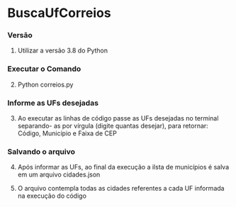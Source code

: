 # BuscaUfCorreios
 
 ### Versão
 1. Utilizar a versão 3.8 do Python

 ### Executar o Comando
 2. Python correios.py

### Informe as UFs desejadas
 3. Ao executar as linhas de código passe as UFs desejadas no terminal separando- as por vírgula (digite quantas desejar), para retornar: Código, Município e Faixa de CEP

### Salvando o arquivo
 4. Após informar as UFs, ao final da execução a ilsta de municípios é salva em um arquivo cidades.json 

 5. O arquivo contempla todas as cidades referentes a cada UF informada na execução do código